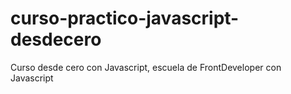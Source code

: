 # curso-practico-javascript-desdecero
Curso desde cero con Javascript, escuela de FrontDeveloper con Javascript
